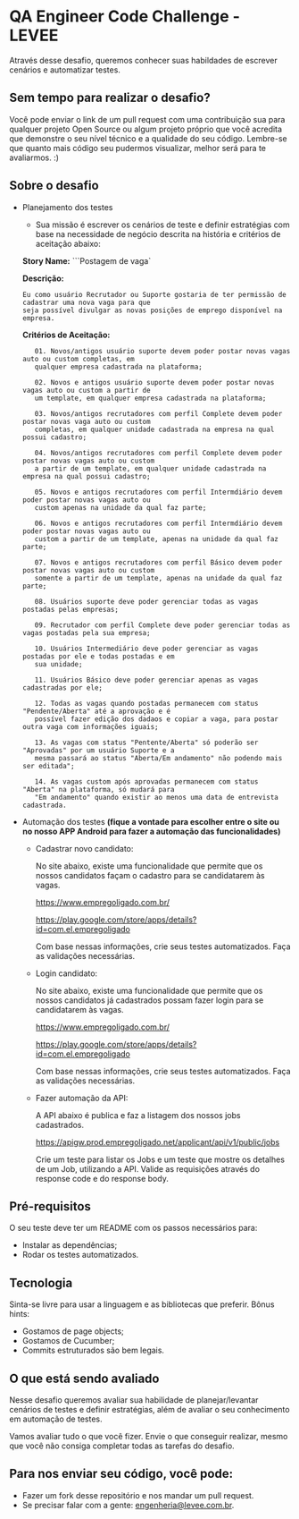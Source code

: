 # QA Engineer Code Challenge - LEVEE

Através desse desafio, queremos conhecer suas habildades de escrever cenários e automatizar testes.

## Sem tempo para realizar o desafio?

Você pode enviar o link de um pull request com uma contribuição sua para qualquer projeto Open Source ou algum projeto próprio que você acredita que demonstre o seu nível técnico e a qualidade do seu código. Lembre-se que quanto mais código seu pudermos visualizar, melhor será para te avaliarmos. :)

## Sobre o desafio

* Planejamento dos testes

    * Sua missão é escrever os cenários de teste e definir estratégias com base na necessidade de negócio descrita na história e critérios de aceitação abaixo:
    
    **Story Name:** ```Postagem de vaga`
    
    **Descrição:**
    ```
    Eu como usuário Recrutador ou Suporte gostaria de ter permissão de cadastrar uma nova vaga para que 
    seja possível divulgar as novas posições de emprego disponível na empresa.
    ```
    
    **Critérios de Aceitação:** 
 
         01. Novos/antigos usuário suporte devem poder postar novas vagas auto ou custom completas, em
         qualquer empresa cadastrada na plataforma;
         
         02. Novos e antigos usuário suporte devem poder postar novas vagas auto ou custom a partir de 
         um template, em qualquer empresa cadastrada na plataforma;
         
         03. Novos/antigos recrutadores com perfil Complete devem poder postar novas vaga auto ou custom
         completas, em qualquer unidade cadastrada na empresa na qual possui cadastro;
         
         04. Novos/antigos recrutadores com perfil Complete devem poder postar novas vagas auto ou custom
         a partir de um template, em qualquer unidade cadastrada na empresa na qual possui cadastro;
         
         05. Novos e antigos recrutadores com perfil Intermdiário devem poder postar novas vagas auto ou 
         custom apenas na unidade da qual faz parte;
         
         06. Novos e antigos recrutadores com perfil Intermdiário devem poder postar novas vagas auto ou 
         custom a partir de um template, apenas na unidade da qual faz parte;
         
         07. Novos e antigos recrutadores com perfil Básico devem poder postar novas vagas auto ou custom 
         somente a partir de um template, apenas na unidade da qual faz parte;
         
         08. Usuários suporte deve poder gerenciar todas as vagas postadas pelas empresas;
         
         09. Recrutador com perfil Complete deve poder gerenciar todas as vagas postadas pela sua empresa;
         
         10. Usuários Intermediário deve poder gerenciar as vagas postadas por ele e todas postadas e em
         sua unidade;
         
         11. Usuários Básico deve poder gerenciar apenas as vagas cadastradas por ele;
         
         12. Todas as vagas quando postadas permanecem com status "Pendente/Aberta" até a aprovação e é
         possível fazer edição dos dadaos e copiar a vaga, para postar outra vaga com informações iguais;
         
         13. As vagas com status "Pentente/Aberta" só poderão ser "Aprovadas" por um usuário Suporte e a
         mesma passará ao status "Aberta/Em andamento" não podendo mais ser editada";
         
         14. As vagas custom após aprovadas permanecem com status "Aberta" na plataforma, só mudará para 
         "Em andamento" quando existir ao menos uma data de entrevista cadastrada.
         

* Automação dos testes **(fique a vontade para escolher entre o site ou no nosso APP Android para fazer a automação das funcionalidades)**


    * Cadastrar novo candidato:
    
      No site abaixo, existe uma funcionalidade que permite que os nossos candidatos façam o cadastro para se candidatarem às vagas.
      
      https://www.empregoligado.com.br/
      
      https://play.google.com/store/apps/details?id=com.el.empregoligado

      Com base nessas informações, crie seus testes automatizados. Faça as validações necessárias.


    * Login candidato:
      
      No site abaixo, existe uma funcionalidade que permite que os nossos candidatos já cadastrados possam fazer login para se     candidatarem às vagas.
      
      https://www.empregoligado.com.br/
      
      https://play.google.com/store/apps/details?id=com.el.empregoligado

      Com base nessas informações, crie seus testes automatizados. Faça as validações necessárias.
      

    * Fazer automação da API:

      A API abaixo é publica e faz a listagem dos nossos jobs cadastrados.

      https://apigw.prod.empregoligado.net/applicant/api/v1/public/jobs

      Crie um teste para listar os Jobs e um teste que mostre os detalhes de um Job, utilizando a API. Valide as requisições através do response code e do response body.

## Pré-requisitos

O seu teste deve ter um README com os passos necessários para:
* Instalar as dependências;
* Rodar os testes automatizados.

## Tecnologia

Sinta-se livre para usar a linguagem e as bibliotecas que preferir.
Bônus hints:

* Gostamos de page objects;
* Gostamos de Cucumber;
* Commits estruturados são bem legais.

## O que está sendo avaliado

Nesse desafio queremos avaliar sua habilidade de planejar/levantar cenários de testes e definir estratégias, além de avaliar o seu conhecimento em automação de testes.

Vamos avaliar tudo o que você fizer. Envie o que conseguir realizar, mesmo que você não consiga completar todas as tarefas do desafio.

## Para nos enviar seu código, você pode:

* Fazer um fork desse repositório e nos mandar um pull request.
* Se precisar falar com a gente: engenheria@levee.com.br.
